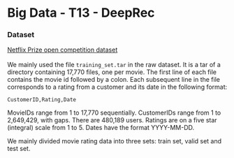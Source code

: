 # Big Data - T13 - DeepRec
### Dataset
[Netflix Prize open competition dataset](https://www.kaggle.com/netflix-inc/netflix-prize-data)<br>
<br>
We mainly used the file `training_set.tar` in the raw dataset. It is a tar of a directory containing 17,770 files, one per movie. The first line of each file contains the movie id followed by a colon. Each subsequent line in the file corresponds to a rating from a customer and its date in the following format:

`CustomerID,Rating,Date`

MovieIDs range from 1 to 17,770 sequentially.
CustomerIDs range from 1 to 2,649,429, with gaps. There are 480,189 users.
Ratings are on a five star (integral) scale from 1 to 5.
Dates have the format YYYY-MM-DD.

We mainly divided movie rating data into three sets: train set, valid set and test set.
